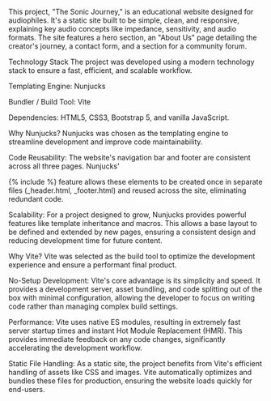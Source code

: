 This project, "The Sonic Journey," is an educational website designed for audiophiles. It's a static site built to be simple, clean, and responsive, explaining key audio concepts like impedance, sensitivity, and audio formats. The site features a hero section, an "About Us" page detailing the creator's journey, a contact form, and a section for a community forum.


Technology Stack
The project was developed using a modern technology stack to ensure a fast, efficient, and scalable workflow.

Templating Engine: Nunjucks

Bundler / Build Tool: Vite


Dependencies: HTML5, CSS3, Bootstrap 5, and vanilla JavaScript.

Why Nunjucks?
Nunjucks was chosen as the templating engine to streamline development and improve code maintainability.


Code Reusability: The website's navigation bar and footer are consistent across all three pages. Nunjucks' 

{% include %} feature allows these elements to be created once in separate files (_header.html, _footer.html) and reused across the site, eliminating redundant code.

Scalability: For a project designed to grow, Nunjucks provides powerful features like template inheritance and macros. This allows a base layout to be defined and extended by new pages, ensuring a consistent design and reducing development time for future content.

Why Vite?
Vite was selected as the build tool to optimize the development experience and ensure a performant final product.

No-Setup Development: Vite's core advantage is its simplicity and speed. It provides a development server, asset bundling, and code splitting out of the box with minimal configuration, allowing the developer to focus on writing code rather than managing complex build settings.

Performance: Vite uses native ES modules, resulting in extremely fast server startup times and instant Hot Module Replacement (HMR). This provides immediate feedback on any code changes, significantly accelerating the development workflow.

Static File Handling: As a static site, the project benefits from Vite's efficient handling of assets like CSS and images. Vite automatically optimizes and bundles these files for production, ensuring the website loads quickly for end-users.
